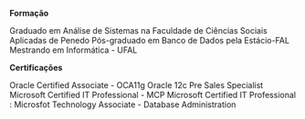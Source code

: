 
**Formação**

Graduado em Análise de Sistemas na Faculdade de Ciências Sociais Aplicadas de Penedo
Pós-graduado em Banco de Dados pela Estácio-FAL
Mestrando em Informática - UFAL


**Certificações**

Oracle Certified Associate - OCA11g 
Oracle 12c Pre Sales Specialist 
Microsoft Certified IT Professional - MCP 
Microsoft Certified IT Professional : Microsfot Technology Associate - Database Administration
